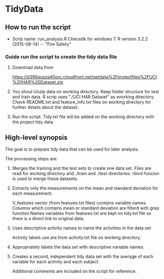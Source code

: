 # TidyData

## How to run the script 

* Scrip name: run_analysis.R
  Checedk for windows 7.  R version 3.2.2 (2015-08-14) -- "Fire Safety"

### Guide run the script to create the tidy data file

1.  Download data from 

    <https://d396qusza40orc.cloudfront.net/getdata%2Fprojectfiles%2FUCI%20HAR%20Dataset.zip>

2.  You shoul Unzip data on working directory. Keep folder structure for test and train data. R scrip uses "./UCI HAR Dataset"  as wrorking directory.   Check README.txt and feature_info.txt  files on working directory for further details about the dataset.

3. Run the script. Tidy.txt file will be added on the working directory with the project tidy data.

## High-level synopsis 

The goal is to prepare tidy data that can be used for later analysis. 


The processing steps are: 


1. Merges the training and the test sets to create one data set.
    Files are read for working directory and ./train and ./test directories. 
    rbind funcion is used to merge these datasets.

2. Extracts only the measurements on the mean and standard deviation for each measurement.

    V_features vector (from features.txt files) contains variable names. Columns which contains mean or standard deviation are filterd with grep function.Names variables from features.txt are kept on tidy.txt file so there is a direct link to original data.

3. Uses descriptive activity names to name the activities in the data set

    Activity labels use are from activity.txt file on working directory.

4. Appropriately labels the data set with descriptive variable names.
   

5. Creates a second, independent tidy data set with the average of each variable for each activity and each subject.
   
    Additional comments are included on the script for reference. 
   
   